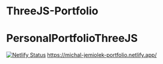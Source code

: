 ﻿# ThreeJS-Portfolio
# PersonalPortfolioThreeJS
[![Netlify Status](https://api.netlify.com/api/v1/badges/2ca14fa0-4454-43e8-b4c6-8fcd510ddef0/deploy-status)](https://app.netlify.com/sites/michal-jemiolek-portfolio/deploys)
 https://michal-jemiolek-portfolio.netlify.app/
